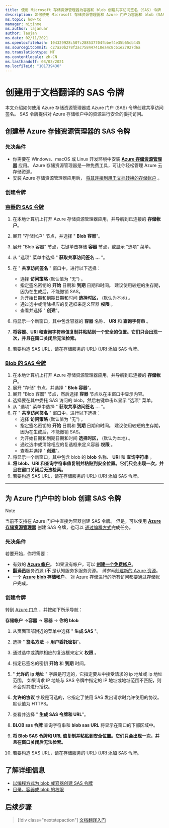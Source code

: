 ```yaml
---
title: 使用 Microsoft 存储资源管理器为容器和 blob 创建共享访问签名 (SAS) 令牌
description: 如何使用 Microsoft 存储资源管理器和 Azure 门户为容器和 blob (SAS) 创建共享访问令牌
ms.topic: how-to
manager: nitinme
ms.author: lajanuar
author: laujan
ms.date: 02/11/2021
ms.openlocfilehash: 104329928c507c288537704fbbef4e35b65cb445
ms.sourcegitcommit: c27a20b278f2ac758447418ea4c8c61e27927d6a
ms.translationtype: MT
ms.contentlocale: zh-CN
ms.lasthandoff: 03/03/2021
ms.locfileid: "101739430"
---
```

# <a name="create-sas-tokens-for-document-translation"></a>创建用于文档翻译的 SAS 令牌

本文介绍如何使用 Azure 存储资源管理器或 Azure 门户 (SAS) 令牌创建共享访问签名。 SAS 令牌提供对 Azure 存储帐户中的资源进行安全的委托访问。

## <a name="create-sas-tokens-with-azure-storage-explorer"></a>创建带 Azure 存储资源管理器的 SAS 令牌

### <a name="prerequisites"></a>先决条件

* 你需要在 Windows、macOS 或 Linux 开发环境中安装 [**Azure 存储资源管理器**](../../../vs-azure-tools-storage-manage-with-storage-explorer.md) 应用。 Azure 存储资源管理器是一种免费工具，可让你轻松管理 Azure 云存储资源。
* 安装 Azure 存储资源管理器应用后， [将其连接到用于文档转换的存储帐户](../../../vs-azure-tools-storage-manage-with-storage-explorer.md?tabs=windows#connect-to-a-storage-account-or-service) 。

### <a name="create-your-tokens"></a>创建令牌

### <a name="sas-tokens-for-containers"></a>[容器的 SAS 令牌](#tab/Containers)

1. 在本地计算机上打开 Azure 存储资源管理器应用，并导航到已连接的 **存储帐户**。
1. 展开 "存储帐户" 节点，并选择 " **Blob 容器**"。
1. 展开 "Blob 容器" 节点，右键单击存储 **容器** 节点，或显示 "选项" 菜单。
1. 从 "选项" 菜单中选择 " **获取共享访问签名 ...** "。
1. 在 " **共享访问签名** " 窗口中，进行以下选择：
    * 选择 **访问策略** (默认值为 "无") 。
    * 指定签名密钥的 **开始** 日期和 **到期** 日期和时间。 建议使用较短的生存期，因为在生成后，不能撤销 SAS。
    * 为开始日期和到期日期和时间 **选择时区，** (默认为本地) 。
    * 通过选中或清除相应的复选框来定义容器 **权限** 。
    * 查看并选择 " **创建**"。

1. 将显示一个新窗口，其中包含容器的 **容器** 名称、 **URI** 和 **查询字符串** 。  
1. **将容器、URI 和查询字符串值复制并粘贴到一个安全的位置。它们只会出现一次，并且在窗口关闭后无法检索。**
1. 若要构造 SAS URL，请在存储服务的 URL)  (URI 添加 SAS 令牌。

### <a name="sas-tokens-for-blobs"></a>[Blob 的 SAS 令牌](#tab/blobs)

1. 在本地计算机上打开 Azure 存储资源管理器应用，并导航到已连接的 **存储帐户**。
1. 展开 "存储" 节点，并选择 " **Blob 容器**"。
1. 展开 "Blob 容器" 节点，然后选择 **容器** 节点以在主窗口中显示内容。
1. 选择要在其中委托 SAS 访问的 blob，然后右键单击以显示 "选项" 菜单。
1. 从 "选项" 菜单中选择 " **获取共享访问签名 ...** "。
1. 在 " **共享访问签名** " 窗口中，进行以下选择：
    * 选择 **访问策略** (默认值为 "无") 。
    * 指定签名密钥的 **开始** 日期和 **到期** 日期和时间。 建议使用较短的生存期，因为在生成后，不能撤销 SAS。
    * 为开始日期和到期日期和时间 **选择时区，** (默认为本地) 。
    * 通过选中或清除相应的复选框来定义容器 **权限** 。
    * 查看并选择 " **创建**"。
1. 将显示一个新窗口，其中包含 blob 的 **blob** 名称、 **URI** 和 **查询字符串** 。  
1. **将 blob、URI 和查询字符串值复制并粘贴到安全位置。它们只会出现一次，并且在窗口关闭后无法检索。**
1. 若要构造 SAS URL，请在存储服务的 URL)  (URI 添加 SAS 令牌。

---

## <a name="create-sas-tokens-for-blobs-in-the-azure-portal"></a>为 Azure 门户中的 blob 创建 SAS 令牌

> [!NOTE]
> 当前不支持在 Azure 门户中直接为容器创建 SAS 令牌。 但是，可以使用 [**Azure 存储资源管理器**](#create-sas-tokens-with-azure-storage-explorer) 创建 SAS 令牌，也可以 [通过编程方式](../../../storage/blobs/sas-service-create.md)完成任务。

<!-- markdownlint-disable MD024 -->
### <a name="prerequisites"></a>先决条件

若要开始，你将需要：

* 有效的 [**Azure 帐户**](https://azure.microsoft.com/free/cognitive-services/)。  如果没有帐户，可以 [**创建一个免费帐户**](https://azure.microsoft.com/free/)。
* [**翻译员**](https://ms.portal.azure.com/#create/Microsoft)服务资源 (**不** 是认知服务多服务资源。  *请参阅*[创建新的 Azure 资源](../../cognitive-services-apis-create-account.md#create-a-new-azure-cognitive-services-resource)。  
* 一个 [**Azure blob 存储帐户**](https://ms.portal.azure.com/#create/Microsoft.StorageAccount-ARM)。 对 Azure 存储进行的所有访问都要通过存储帐户完成。

### <a name="create-your-tokens"></a>创建令牌

转到 [Azure 门户](https://ms.portal.azure.com/#home) ，并按如下所示导航：  

 **存储帐户** **→容器** → **容器** → **你的 blob**

1. 从页面顶部附近的菜单中选择 " **生成 SAS** "。

1. 选择 " **签名方法** → **用户委托密钥**"。

1. 通过选中或清除相应的复选框来定义 **权限** 。

1. 指定已签名的密钥 **开始** 和 **到期** 时间。

1. " **允许的 ip 地址** " 字段是可选的，它指定要从中接受请求的 ip 地址或 ip 地址范围。 如果请求 IP 地址与 SAS 令牌中指定的 IP 地址或地址范围不匹配，则不会对其进行授权。

1. **允许的协议** 字段是可选的，它指定了使用 SAS 发出请求时允许使用的协议。 默认值为 HTTPS。

1. 查看并选择 " **生成 SAS 令牌和 URL**"。

1. **BLOB sas 令牌** 查询字符串和 **blob sas URL** 将显示在窗口的下部区域中。  

1. **将 Blob SAS 令牌和 URL 值复制并粘贴到安全位置。它们只会出现一次，并且在窗口关闭后无法检索。**

1. 若要构造 SAS URL，请在存储服务的 URL)  (URI 添加 SAS 令牌。

## <a name="learn-more"></a>了解详细信息

* [以编程方式为 blob 或容器创建 SAS 令牌](../../../storage/blobs/sas-service-create.md)
* [目录、容器或 blob 的权限](/rest/api/storageservices/create-service-sas#permissions-for-a-directory-container-or-blob)

## <a name="next-steps"></a>后续步骤

> [!div class="nextstepaction"]
> [文档翻译入门](get-started-with-document-translation.md)
>
>